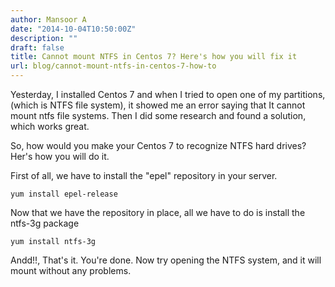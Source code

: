 ```yaml
---
author: Mansoor A
date: "2014-10-04T10:50:00Z"
description: ""
draft: false
title: Cannot mount NTFS in Centos 7? Here's how you will fix it
url: blog/cannot-mount-ntfs-in-centos-7-how-to
---
```



Yesterday, I installed Centos 7 and when I tried to open one of my partitions, (which is NTFS file system), it showed me an error saying that It cannot mount ntfs file systems. Then I did some research and found a solution, which works great.

So, how would you make your Centos 7 to recognize NTFS hard drives? Her's how you will do it.

First of all, we have to install the "epel" repository in your server.

```shell
yum install epel-release
```

Now that we have the repository in place, all we have to do is install the ntfs-3g package

```shell
yum install ntfs-3g
```

Andd!!, That's it. You're done. Now try opening the NTFS system, and it will mount without any problems.

